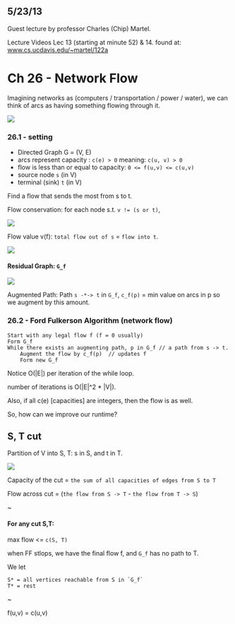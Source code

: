 ## 5/23/13

Guest lecture by professor Charles (Chip) Martel.

Lecture Videos Lec 13 (starting at minute 52) & 14.
found at: www.cs.ucdavis.edu/~martel/122a


# Ch 26 - Network Flow

Imagining networks as (computers / transportation / power / water), we can think of arcs as having something flowing through it.

![](./images/flow.png)

### 26.1 - setting
*   Directed Graph G = (V, E)
*   arcs represent capacity : `c(e) > 0` meaning: `c(u, v) > 0`
*   flow is less than or equal to capacity: `0 <= f(u,v) <= c(u,v)`
*   source node `s`  (in V)
*   terminal (sink) `t`   (in V)

Find a flow that sends the most from s to t.

Flow conservation: for each node s.t. `v != (s or t)`,

![](./images/fequality.png)

Flow value v(f): `total flow out of s` = `flow into t`.

![](./images/flowex.png)

#### Residual Graph: `G_f`

![](./images/residualg.png)

Augmented Path: Path `s -*-> t` in `G_f`, `c_f(p)` = min value on arcs in p so we augment by this amount.

### 26.2 - Ford Fulkerson Algorithm (network flow)

    Start with any legal flow f (f = 0 usually)
    Form G_f
    While there exists an augmenting path, p in G_f // a path from s -> t.
        Augment the flow by c_f(p)  // updates f
        Form new G_f

Notice O(|E|) per iteration of the while loop.

number of iterations is O(|E|^2 * |V|).

Also, if all c(e) [capacities] are integers, then the flow is as well.

So, how can we improve our runtime?

## S, T cut
Partition of V into S, T: s in S, and t in T.

![](./images/stcut.png)


Capacity of the cut = `the sum of all capacities of edges from S to T`

Flow across cut = (`the flow from S -> T` - `the flow from T -> S`)

~[](./images/excut.png)

#### For any cut S,T:
max flow <= `c(S, T)`

when FF stlops, we have the final flow f, and `G_f` has no path to T.

We let

    S* = all vertices reachable from S in `G_f`
    T* = rest

~[](./images/lastst.png)



f(u,v) = c(u,v)
